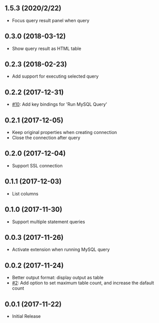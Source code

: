 ## 1.5.3 (2020/2/22)
- Focus query result panel when query

## 0.3.0 (2018-03-12)
* Show query result as HTML table

## 0.2.3 (2018-02-23)
* Add support for executing selected query

## 0.2.2 (2017-12-31)
* [#10](https://github.com/formulahendry/vscode-mysql/issues/10): Add key bindings for 'Run MySQL Query'

## 0.2.1 (2017-12-05)
* Keep original properties when creating connection
* Close the connection after query

## 0.2.0 (2017-12-04)
* Support SSL connection

## 0.1.1 (2017-12-03)
* List columns

## 0.1.0 (2017-11-30)
* Support multiple statement queries

## 0.0.3 (2017-11-26)
* Activate extension when running MySQL query

## 0.0.2 (2017-11-24)
* Better output format: display output as table
* [#2](https://github.com/formulahendry/vscode-mysql/issues/2): Add option to set maximum table count, and increase the dafault count

## 0.0.1 (2017-11-22)
* Initial Release